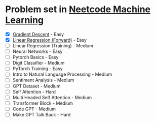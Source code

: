 # Problem set in [Neetcode Machine Learning](https://neetcode.io/practice?tab=coreSkills)

- [x] [Gradient Descent](./Gradient%20Descent/Gradient-Descent.py) - Easy
- [x] [Linear Regression (Forward)](./Linear%20Regression/Forward.py) - Easy
- [ ] Linear Regression (Training) - Medium
- [ ] Neural Networks - Easy   	
- [ ] Pytorch Basics - Easy
- [ ] Digit Classifier - Medium	
- [ ] PyTorch Training - Easy
- [ ] Intro to Natural Language Processing - Medium   	
- [ ] Sentiment Analysis - Medium   	
- [ ] GPT Dataset - Medium
- [ ] Self Attention - Hard
- [ ] Multi Headed Self Attention - Medium   	
- [ ] Transformer Block - Medium
- [ ] Code GPT - Medium
- [ ] Make GPT Talk Back - Hard   